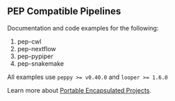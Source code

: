 ## PEP Compatible Pipelines

Documentation and code examples for the following:

1. pep-cwl 
2. pep-nextflow 
3. pep-pypiper
4. pep-snakemake

All examples use `peppy >= v0.40.0` and `looper >= 1.6.0`

Learn more about [Portable Encapsulated Projects](https://pep.databio.org/en/latest/).